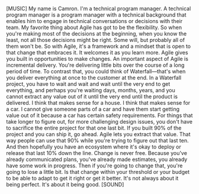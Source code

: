 [MUSIC] My name is Camron. I'm a technical program manager. A technical program
manager is a program manager with a technical background that enables him to
engage in technical conversations or decisions with their team. My favorite
thing about Agile has got to be the flexibility. So when you're making most of
the decisions at the beginning, when you know the least, not all those decisions
might be right. Some will, but probably all of them won't be. So with Agile,
it's a framework and a mindset that is open to that change that embraces it. It
welcomes it as you learn more. Agile gives you built in opportunities to make
changes. An important aspect of Agile is incremental delivery. You're delivering
little bits over the course of a long period of time. To contrast that, you
could think of Waterfall—that's when you deliver everything at once to the
customer at the end. In a Waterfall project, you have to wait and wait and wait
until the very end to get everything, and perhaps you're waiting days, months,
years, and you cannot extract any value out of it until the very end until the
product is delivered. I think that makes sense for a house. I think that makes
sense for a car. I cannot give someone parts of a car and have them start
getting value out of it because a car has certain safety requirements. For
things that take longer to figure out, for more challenging design issues, you
don't have to sacrifice the entire project for that one last bit. If you built
90% of the project and you can ship it, go ahead. Agile lets you extract that
value. That way people can use that 90% while you're trying to figure out that
last ten. And then hopefully you have an ecosystem where it's okay to deploy or
release that last 10% down the line. Change is never free. Because you've
already communicated plans, you've already made estimates, you already have some
work in progress. Then if you're going to change that, you're going to lose a
little bit. Is that change within your threshold or your budget to be able to
adapt to get it right or get it better. It's not always about it being perfect.
It's about it being good. [SOUND]